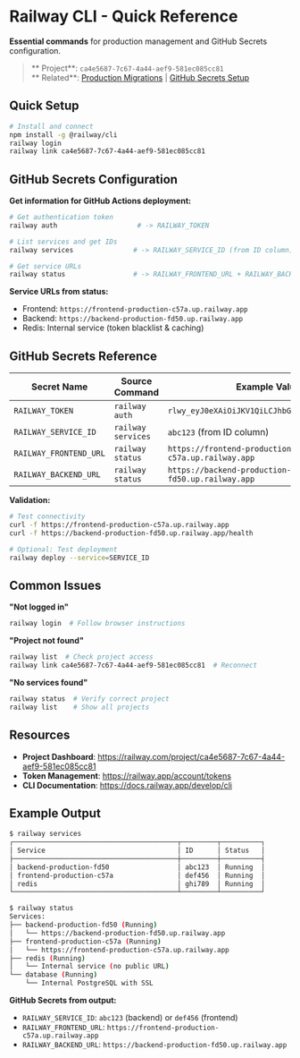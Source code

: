 # Railway CLI - Quick Reference

**Essential commands** for production management and GitHub Secrets configuration.

> ** Project**: `ca4e5687-7c67-4a44-aef9-581ec085cc81`  
> ** Related**: [Production Migrations](PRODUCTION-MIGRATIONS-GUIDE.md) | [GitHub Secrets Setup](GITHUB-SECRETS-SETUP.md)

## **Quick Setup**

```bash
# Install and connect
npm install -g @railway/cli
railway login
railway link ca4e5687-7c67-4a44-aef9-581ec085cc81
```

## **GitHub Secrets Configuration**

**Get information for GitHub Actions deployment:**

```bash
# Get authentication token
railway auth                    # -> RAILWAY_TOKEN

# List services and get IDs
railway services               # -> RAILWAY_SERVICE_ID (from ID column)

# Get service URLs
railway status                 # -> RAILWAY_FRONTEND_URL + RAILWAY_BACKEND_URL
```

**Service URLs from status:**

- Frontend: `https://frontend-production-c57a.up.railway.app`
- Backend: `https://backend-production-fd50.up.railway.app`
- Redis: Internal service (token blacklist & caching)

## **GitHub Secrets Reference**

| Secret Name            | Source Command     | Example Value                                     |
| ---------------------- | ------------------ | ------------------------------------------------- |
| `RAILWAY_TOKEN`        | `railway auth`     | `rlwy_eyJ0eXAiOiJKV1QiLCJhbGciOiJIUzI1NiJ9...`    |
| `RAILWAY_SERVICE_ID`   | `railway services` | `abc123` (from ID column)                         |
| `RAILWAY_FRONTEND_URL` | `railway status`   | `https://frontend-production-c57a.up.railway.app` |
| `RAILWAY_BACKEND_URL`  | `railway status`   | `https://backend-production-fd50.up.railway.app`  |

**Validation:**

```bash
# Test connectivity
curl -f https://frontend-production-c57a.up.railway.app
curl -f https://backend-production-fd50.up.railway.app/health

# Optional: Test deployment
railway deploy --service=SERVICE_ID
```

## **Common Issues**

**"Not logged in"**

```bash
railway login  # Follow browser instructions
```

**"Project not found"**

```bash
railway list  # Check project access
railway link ca4e5687-7c67-4a44-aef9-581ec085cc81  # Reconnect
```

**"No services found"**

```bash
railway status  # Verify correct project
railway list    # Show all projects
```

## **Resources**

- **Project Dashboard**: https://railway.com/project/ca4e5687-7c67-4a44-aef9-581ec085cc81
- **Token Management**: https://railway.app/account/tokens
- **CLI Documentation**: https://docs.railway.app/develop/cli

## **Example Output**

```bash
$ railway services
┌─────────────────────────────────────────┬─────────┬──────────┐
│ Service                                 │ ID      │ Status   │
├─────────────────────────────────────────┼─────────┼──────────┤
│ backend-production-fd50                 │ abc123  │ Running  │
│ frontend-production-c57a                │ def456  │ Running  │
│ redis                                   │ ghi789  │ Running  │
└─────────────────────────────────────────┴─────────┴──────────┘

$ railway status
Services:
├── backend-production-fd50 (Running)
│   └── https://backend-production-fd50.up.railway.app
├── frontend-production-c57a (Running)
│   └── https://frontend-production-c57a.up.railway.app
├── redis (Running)
│   └── Internal service (no public URL)
└── database (Running)
    └── Internal PostgreSQL with SSL
```

**GitHub Secrets from output:**

- `RAILWAY_SERVICE_ID`: `abc123` (backend) or `def456` (frontend)
- `RAILWAY_FRONTEND_URL`: `https://frontend-production-c57a.up.railway.app`
- `RAILWAY_BACKEND_URL`: `https://backend-production-fd50.up.railway.app`
